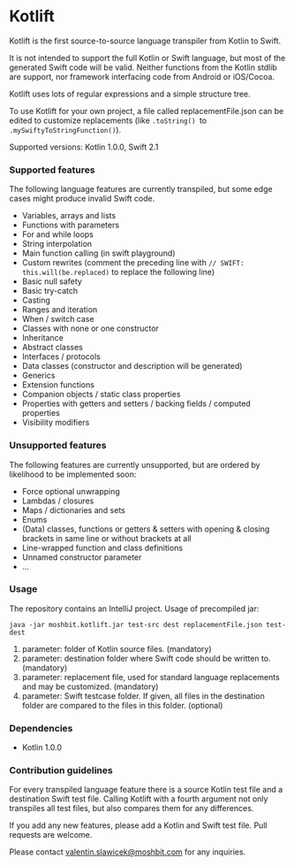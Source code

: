 # Kotlift #

Kotlift is the first source-to-source language transpiler from Kotlin to Swift.

It is not intended to support the full Kotlin or Swift language, but most of the generated Swift code will be valid. Neither functions from the Kotlin stdlib are support, nor framework interfacing code from Android or iOS/Cocoa.

Kotlift uses lots of regular expressions and a simple structure tree.

To use Kotlift for your own project, a file called replacementFile.json can be edited to customize replacements (like `.toString() `to `.mySwiftyToStringFunction()`).

Supported versions: Kotlin 1.0.0, Swift 2.1

### Supported features ###

The following language features are currently transpiled, but some edge cases might produce invalid Swift code.

* Variables, arrays and lists
* Functions with parameters
* For and while loops
* String interpolation
* Main function calling (in swift playground)
* Custom rewrites (comment the preceding line with `// SWIFT: this.will(be.replaced)` to replace the following line)
* Basic null safety
* Basic try-catch
* Casting
* Ranges and iteration
* When / switch case
* Classes with none or one constructor
* Inheritance
* Abstract classes
* Interfaces / protocols
* Data classes (constructor and description will be generated)
* Generics
* Extension functions
* Companion objects / static class properties
* Properties with getters and setters / backing fields / computed properties
* Visibility modifiers

### Unsupported features ###

The following features are currently unsupported, but are ordered by likelihood to be implemented soon:

* Force optional unwrapping
* Lambdas / closures
* Maps / dictionaries and sets
* Enums
* (Data) classes, functions or getters & setters with opening & closing brackets in same line or without brackets at all
* Line-wrapped function and class definitions
* Unnamed constructor parameter
* ...

### Usage ###

The repository contains an IntelliJ project. Usage of precompiled jar:

`java -jar moshbit.kotlift.jar test-src dest replacementFile.json test-dest`

1. parameter: folder of Kotlin source files. (mandatory)
2. parameter: destination folder where Swift code should be written to. (mandatory)
3. parameter: replacement file, used for standard language replacements and may be customized. (mandatory)
4. parameter: Swift testcase folder. If given, all files in the destination folder are compared to the files in this folder. (optional)

### Dependencies ###

* Kotlin 1.0.0

### Contribution guidelines ###

For every transpiled language feature there is a source Kotlin test file and a destination Swift test file. Calling Kotlift with a fourth argument not only transpiles all test files, but also compares them for any differences.

If you add any new features, please add a Kotlin and Swift test file. Pull requests are welcome.

Please contact valentin.slawicek@moshbit.com for any inquiries.